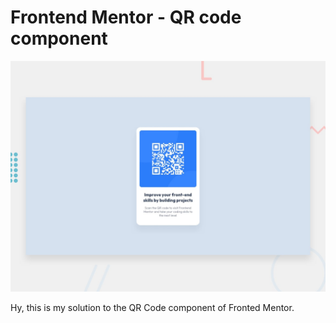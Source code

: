 # Frontend Mentor - QR code component

![Design preview for the QR code component coding challenge](./design/desktop-preview.jpg)

Hy, this is my solution to the QR Code component of Fronted Mentor.
